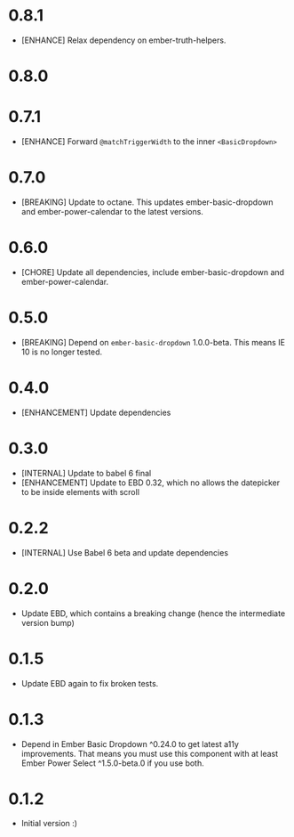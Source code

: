 # 0.8.1
- [ENHANCE] Relax dependency on ember-truth-helpers.
# 0.8.0


# 0.7.1
- [ENHANCE] Forward `@matchTriggerWidth` to the inner `<BasicDropdown>`

# 0.7.0
- [BREAKING] Update to octane. This updates ember-basic-dropdown and ember-power-calendar to the latest
  versions.

# 0.6.0
- [CHORE] Update all dependencies, include ember-basic-dropdown and ember-power-calendar.

# 0.5.0
- [BREAKING] Depend on `ember-basic-dropdown` 1.0.0-beta. This means IE 10 is no longer tested.

# 0.4.0
- [ENHANCEMENT] Update dependencies

# 0.3.0
- [INTERNAL] Update to babel 6 final
- [ENHANCEMENT] Update to EBD 0.32, which no allows the datepicker to be inside elements
  with scroll

# 0.2.2
- [INTERNAL] Use Babel 6 beta and update dependencies

# 0.2.0
- Update EBD, which contains a breaking change (hence the intermediate version bump)

# 0.1.5
- Update EBD again to fix broken tests.

# 0.1.3
- Depend in Ember Basic Dropdown ^0.24.0 to get latest a11y improvements. That means you
  must use this component with at least Ember Power Select ^1.5.0-beta.0 if you use both.
# 0.1.2
- Initial version :)
